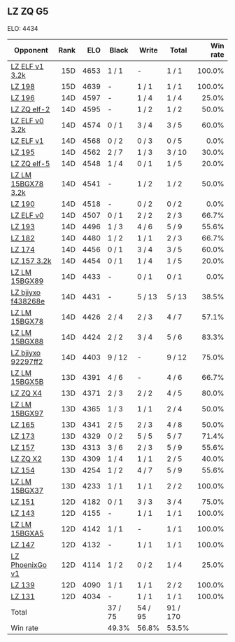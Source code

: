 ## LZ ZQ G5 ##

ELO: 4434

Opponent | Rank | ELO | Black | Write | Total | Win rate
---------|-----:|----:|-------|-------|-------|-------:
[LZ ELF v1 3.2k](LZ%20ELF%20v1%203.2k.md) | 15D | 4653 | 1 / 1 | - | 1 / 1 | 100.0%
[LZ 198](LZ%20198.md) | 15D | 4639 | - | 1 / 1 | 1 / 1 | 100.0%
[LZ 196](LZ%20196.md) | 14D | 4597 | - | 1 / 4 | 1 / 4 | 25.0%
[LZ ZQ elf-2](LZ%20ZQ%20elf-2.md) | 14D | 4595 | - | 1 / 2 | 1 / 2 | 50.0%
[LZ ELF v0 3.2k](LZ%20ELF%20v0%203.2k.md) | 14D | 4574 | 0 / 1 | 3 / 4 | 3 / 5 | 60.0%
[LZ ELF v1](LZ%20ELF%20v1.md) | 14D | 4568 | 0 / 2 | 0 / 3 | 0 / 5 | 0.0%
[LZ 195](LZ%20195.md) | 14D | 4562 | 2 / 7 | 1 / 3 | 3 / 10 | 30.0%
[LZ ZQ elf-5](LZ%20ZQ%20elf-5.md) | 14D | 4548 | 1 / 4 | 0 / 1 | 1 / 5 | 20.0%
[LZ LM 15BGX78 3.2k](LZ%20LM%2015BGX78%203.2k.md) | 14D | 4541 | - | 1 / 2 | 1 / 2 | 50.0%
[LZ 190](LZ%20190.md) | 14D | 4518 | - | 0 / 2 | 0 / 2 | 0.0%
[LZ ELF v0](LZ%20ELF%20v0.md) | 14D | 4507 | 0 / 1 | 2 / 2 | 2 / 3 | 66.7%
[LZ 193](LZ%20193.md) | 14D | 4496 | 1 / 3 | 4 / 6 | 5 / 9 | 55.6%
[LZ 182](LZ%20182.md) | 14D | 4480 | 1 / 2 | 1 / 1 | 2 / 3 | 66.7%
[LZ 174](LZ%20174.md) | 14D | 4456 | 0 / 1 | 3 / 4 | 3 / 5 | 60.0%
[LZ 157 3.2k](LZ%20157%203.2k.md) | 14D | 4454 | 0 / 1 | 1 / 4 | 1 / 5 | 20.0%
[LZ LM 15BGX89](LZ%20LM%2015BGX89.md) | 14D | 4433 | - | 0 / 1 | 0 / 1 | 0.0%
[LZ bjiyxo f438268e](LZ%20bjiyxo%20f438268e.md) | 14D | 4431 | - | 5 / 13 | 5 / 13 | 38.5%
[LZ LM 15BGX78](LZ%20LM%2015BGX78.md) | 14D | 4426 | 2 / 4 | 2 / 3 | 4 / 7 | 57.1%
[LZ LM 15BGX88](LZ%20LM%2015BGX88.md) | 14D | 4424 | 2 / 2 | 3 / 4 | 5 / 6 | 83.3%
[LZ bjiyxo 92297ff2](LZ%20bjiyxo%2092297ff2.md) | 14D | 4403 | 9 / 12 | - | 9 / 12 | 75.0%
[LZ LM 15BGX5B](LZ%20LM%2015BGX5B.md) | 13D | 4391 | 4 / 6 | - | 4 / 6 | 66.7%
[LZ ZQ X4](LZ%20ZQ%20X4.md) | 13D | 4371 | 2 / 3 | 2 / 2 | 4 / 5 | 80.0%
[LZ LM 15BGX97](LZ%20LM%2015BGX97.md) | 13D | 4365 | 1 / 3 | 1 / 1 | 2 / 4 | 50.0%
[LZ 165](LZ%20165.md) | 13D | 4341 | 2 / 5 | 2 / 3 | 4 / 8 | 50.0%
[LZ 173](LZ%20173.md) | 13D | 4329 | 0 / 2 | 5 / 5 | 5 / 7 | 71.4%
[LZ 157](LZ%20157.md) | 13D | 4313 | 3 / 6 | 2 / 3 | 5 / 9 | 55.6%
[LZ ZQ X2](LZ%20ZQ%20X2.md) | 13D | 4309 | 1 / 4 | 1 / 1 | 2 / 5 | 40.0%
[LZ 154](LZ%20154.md) | 13D | 4254 | 1 / 2 | 4 / 7 | 5 / 9 | 55.6%
[LZ LM 15BGX37](LZ%20LM%2015BGX37.md) | 13D | 4233 | 1 / 1 | 1 / 1 | 2 / 2 | 100.0%
[LZ 151](LZ%20151.md) | 12D | 4182 | 0 / 1 | 3 / 3 | 3 / 4 | 75.0%
[LZ 143](LZ%20143.md) | 12D | 4155 | - | 1 / 1 | 1 / 1 | 100.0%
[LZ LM 15BGXA5](LZ%20LM%2015BGXA5.md) | 12D | 4142 | 1 / 1 | - | 1 / 1 | 100.0%
[LZ 147](LZ%20147.md) | 12D | 4132 | - | 1 / 1 | 1 / 1 | 100.0%
[LZ PhoenixGo v1](LZ%20PhoenixGo%20v1.md) | 12D | 4114 | 1 / 2 | 0 / 2 | 1 / 4 | 25.0%
[LZ 139](LZ%20139.md) | 12D | 4090 | 1 / 1 | 1 / 1 | 2 / 2 | 100.0%
[LZ 131](LZ%20131.md) | 12D | 4034 | - | 1 / 1 | 1 / 1 | 100.0%
Total | | | 37 / 75 | 54 / 95 | 91 / 170 | 
Win rate| | | 49.3% | 56.8% | 53.5% | 
